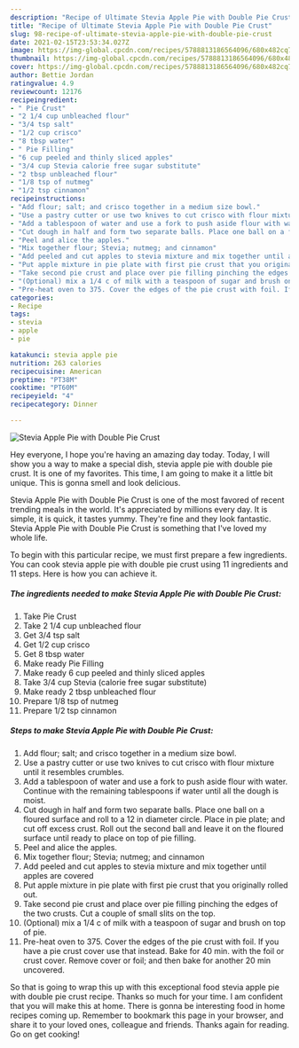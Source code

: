 ```yaml
---
description: "Recipe of Ultimate Stevia Apple Pie with Double Pie Crust"
title: "Recipe of Ultimate Stevia Apple Pie with Double Pie Crust"
slug: 98-recipe-of-ultimate-stevia-apple-pie-with-double-pie-crust
date: 2021-02-15T23:53:34.027Z
image: https://img-global.cpcdn.com/recipes/5788813186564096/680x482cq70/stevia-apple-pie-with-double-pie-crust-recipe-main-photo.jpg
thumbnail: https://img-global.cpcdn.com/recipes/5788813186564096/680x482cq70/stevia-apple-pie-with-double-pie-crust-recipe-main-photo.jpg
cover: https://img-global.cpcdn.com/recipes/5788813186564096/680x482cq70/stevia-apple-pie-with-double-pie-crust-recipe-main-photo.jpg
author: Bettie Jordan
ratingvalue: 4.9
reviewcount: 12176
recipeingredient:
- " Pie Crust"
- "2 1/4 cup unbleached flour"
- "3/4 tsp salt"
- "1/2 cup crisco"
- "8 tbsp water"
- " Pie Filling"
- "6 cup peeled and thinly sliced apples"
- "3/4 cup Stevia calorie free sugar substitute"
- "2 tbsp unbleached flour"
- "1/8 tsp of nutmeg"
- "1/2 tsp cinnamon"
recipeinstructions:
- "Add flour; salt; and crisco together in a medium size bowl."
- "Use a pastry cutter or use two knives to cut crisco with flour mixture until it resembles crumbles."
- "Add a tablespoon of water and use a fork to push aside flour with water. Continue with the remaining tablespoons if water until all the dough is moist."
- "Cut dough in half and form two separate balls. Place one ball on a floured surface and roll to a 12 in diameter circle. Place in pie plate; and cut off excess crust. Roll out the second ball and leave it on the floured surface until ready to place on top of pie filling."
- "Peel and alice the apples."
- "Mix together flour; Stevia; nutmeg; and cinnamon"
- "Add peeled and cut apples to stevia mixture and mix together until apples are covered"
- "Put apple mixture in pie plate with first pie crust that you originally rolled out."
- "Take second pie crust and place over pie filling pinching the edges of the two crusts. Cut a couple of small slits on the top."
- "(Optional) mix a 1/4 c of milk with a teaspoon of sugar and brush on top of pie."
- "Pre-heat oven to 375. Cover the edges of the pie crust with foil. If you have a pie crust cover use that instead. Bake for 40 min. with the foil or crust cover. Remove cover or foil; and then bake for another 20 min uncovered."
categories:
- Recipe
tags:
- stevia
- apple
- pie

katakunci: stevia apple pie 
nutrition: 263 calories
recipecuisine: American
preptime: "PT38M"
cooktime: "PT60M"
recipeyield: "4"
recipecategory: Dinner

---
```



![Stevia Apple Pie with Double Pie Crust](https://img-global.cpcdn.com/recipes/5788813186564096/680x482cq70/stevia-apple-pie-with-double-pie-crust-recipe-main-photo.jpg)

Hey everyone, I hope you're having an amazing day today. Today, I will show you a way to make a special dish, stevia apple pie with double pie crust. It is one of my favorites. This time, I am going to make it a little bit unique. This is gonna smell and look delicious.

Stevia Apple Pie with Double Pie Crust is one of the most favored of recent trending meals in the world. It's appreciated by millions every day. It is simple, it is quick, it tastes yummy. They're fine and they look fantastic. Stevia Apple Pie with Double Pie Crust is something that I've loved my whole life.




To begin with this particular recipe, we must first prepare a few ingredients. You can cook stevia apple pie with double pie crust using 11 ingredients and 11 steps. Here is how you can achieve it.

<!--inarticleads1-->

##### The ingredients needed to make Stevia Apple Pie with Double Pie Crust:

1. Take  Pie Crust
1. Take 2 1/4 cup unbleached flour
1. Get 3/4 tsp salt
1. Get 1/2 cup crisco
1. Get 8 tbsp water
1. Make ready  Pie Filling
1. Make ready 6 cup peeled and thinly sliced apples
1. Take 3/4 cup Stevia (calorie free sugar substitute)
1. Make ready 2 tbsp unbleached flour
1. Prepare 1/8 tsp of nutmeg
1. Prepare 1/2 tsp cinnamon




<!--inarticleads2-->

##### Steps to make Stevia Apple Pie with Double Pie Crust:

1. Add flour; salt; and crisco together in a medium size bowl.
1. Use a pastry cutter or use two knives to cut crisco with flour mixture until it resembles crumbles.
1. Add a tablespoon of water and use a fork to push aside flour with water. Continue with the remaining tablespoons if water until all the dough is moist.
1. Cut dough in half and form two separate balls. Place one ball on a floured surface and roll to a 12 in diameter circle. Place in pie plate; and cut off excess crust. Roll out the second ball and leave it on the floured surface until ready to place on top of pie filling.
1. Peel and alice the apples.
1. Mix together flour; Stevia; nutmeg; and cinnamon
1. Add peeled and cut apples to stevia mixture and mix together until apples are covered
1. Put apple mixture in pie plate with first pie crust that you originally rolled out.
1. Take second pie crust and place over pie filling pinching the edges of the two crusts. Cut a couple of small slits on the top.
1. (Optional) mix a 1/4 c of milk with a teaspoon of sugar and brush on top of pie.
1. Pre-heat oven to 375. Cover the edges of the pie crust with foil. If you have a pie crust cover use that instead. Bake for 40 min. with the foil or crust cover. Remove cover or foil; and then bake for another 20 min uncovered.




So that is going to wrap this up with this exceptional food stevia apple pie with double pie crust recipe. Thanks so much for your time. I am confident that you will make this at home. There is gonna be interesting food in home recipes coming up. Remember to bookmark this page in your browser, and share it to your loved ones, colleague and friends. Thanks again for reading. Go on get cooking!
